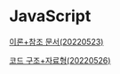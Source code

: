 # JavaScript

[이론+참조 문서(20220523)](JavaScript%2070c2d8537eb74f67be94fff60ee0e80d/%E1%84%8B%E1%85%B5%E1%84%85%E1%85%A9%E1%86%AB+%E1%84%8E%E1%85%A1%E1%86%B7%E1%84%8C%E1%85%A9%20%E1%84%86%E1%85%AE%E1%86%AB%E1%84%89%E1%85%A5(20220523)%20f3807005cc214dcca95676c3b53d8c99.md)

[코드 구조+자료형(20220526)](JavaScript%2070c2d8537eb74f67be94fff60ee0e80d/%E1%84%8F%E1%85%A9%E1%84%83%E1%85%B3%20%E1%84%80%E1%85%AE%E1%84%8C%E1%85%A9+%E1%84%8C%E1%85%A1%E1%84%85%E1%85%AD%E1%84%92%E1%85%A7%E1%86%BC(20220526)%20ae12881d48b047c1a6487291a135b9d5.md)